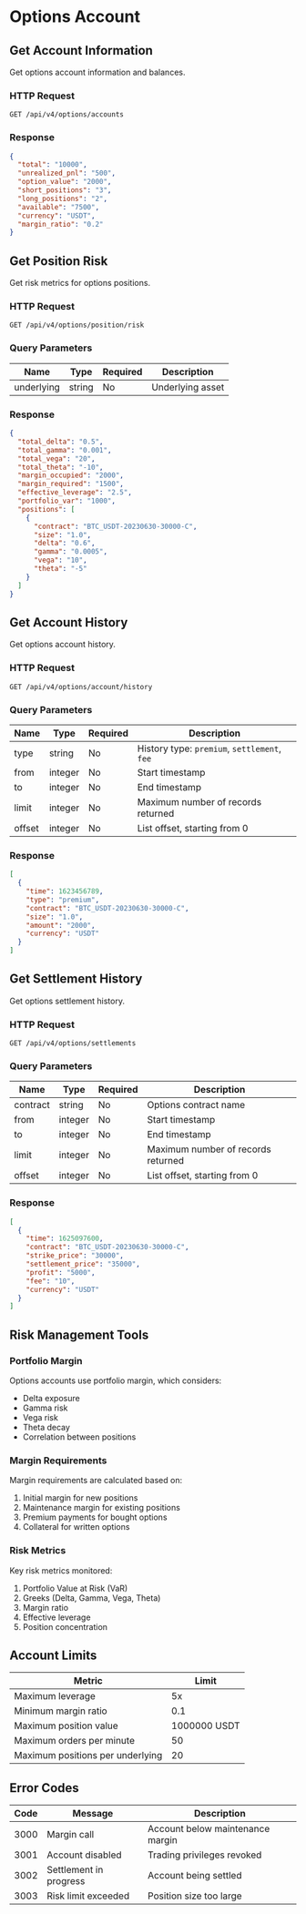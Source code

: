 # Options Account

## Get Account Information

Get options account information and balances.

### HTTP Request

`GET /api/v4/options/accounts`

### Response

```json
{
  "total": "10000",
  "unrealized_pnl": "500",
  "option_value": "2000",
  "short_positions": "3",
  "long_positions": "2",
  "available": "7500",
  "currency": "USDT",
  "margin_ratio": "0.2"
}
```

## Get Position Risk

Get risk metrics for options positions.

### HTTP Request

`GET /api/v4/options/position/risk`

### Query Parameters

| Name | Type | Required | Description |
|------|------|----------|-------------|
| underlying | string | No | Underlying asset |

### Response

```json
{
  "total_delta": "0.5",
  "total_gamma": "0.001",
  "total_vega": "20",
  "total_theta": "-10",
  "margin_occupied": "2000",
  "margin_required": "1500",
  "effective_leverage": "2.5",
  "portfolio_var": "1000",
  "positions": [
    {
      "contract": "BTC_USDT-20230630-30000-C",
      "size": "1.0",
      "delta": "0.6",
      "gamma": "0.0005",
      "vega": "10",
      "theta": "-5"
    }
  ]
}
```

## Get Account History

Get options account history.

### HTTP Request

`GET /api/v4/options/account/history`

### Query Parameters

| Name | Type | Required | Description |
|------|------|----------|-------------|
| type | string | No | History type: `premium`, `settlement`, `fee` |
| from | integer | No | Start timestamp |
| to | integer | No | End timestamp |
| limit | integer | No | Maximum number of records returned |
| offset | integer | No | List offset, starting from 0 |

### Response

```json
[
  {
    "time": 1623456789,
    "type": "premium",
    "contract": "BTC_USDT-20230630-30000-C",
    "size": "1.0",
    "amount": "2000",
    "currency": "USDT"
  }
]
```

## Get Settlement History

Get options settlement history.

### HTTP Request

`GET /api/v4/options/settlements`

### Query Parameters

| Name | Type | Required | Description |
|------|------|----------|-------------|
| contract | string | No | Options contract name |
| from | integer | No | Start timestamp |
| to | integer | No | End timestamp |
| limit | integer | No | Maximum number of records returned |
| offset | integer | No | List offset, starting from 0 |

### Response

```json
[
  {
    "time": 1625097600,
    "contract": "BTC_USDT-20230630-30000-C",
    "strike_price": "30000",
    "settlement_price": "35000",
    "profit": "5000",
    "fee": "10",
    "currency": "USDT"
  }
]
```

## Risk Management Tools

### Portfolio Margin

Options accounts use portfolio margin, which considers:
- Delta exposure
- Gamma risk
- Vega risk
- Theta decay
- Correlation between positions

### Margin Requirements

Margin requirements are calculated based on:
1. Initial margin for new positions
2. Maintenance margin for existing positions
3. Premium payments for bought options
4. Collateral for written options

### Risk Metrics

Key risk metrics monitored:
1. Portfolio Value at Risk (VaR)
2. Greeks (Delta, Gamma, Vega, Theta)
3. Margin ratio
4. Effective leverage
5. Position concentration

## Account Limits

| Metric | Limit |
|--------|-------|
| Maximum leverage | 5x |
| Minimum margin ratio | 0.1 |
| Maximum position value | 1000000 USDT |
| Maximum orders per minute | 50 |
| Maximum positions per underlying | 20 |

## Error Codes

| Code | Message | Description |
|------|---------|-------------|
| 3000 | Margin call | Account below maintenance margin |
| 3001 | Account disabled | Trading privileges revoked |
| 3002 | Settlement in progress | Account being settled |
| 3003 | Risk limit exceeded | Position size too large |
